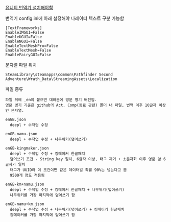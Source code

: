 [유니티 번역기 설치해야함](https://gall.dcinside.com/mgallery/board/view/?id=pillarsofeternity&no=33734)

번역기 config.ini에 아래 설정해야 나레이터 텍스트 구분 가능함
```
[TextFrameworks]
EnableIMGUI=False
EnableUGUI=False
EnableNGUI=False
EnableTextMeshPro=False
EnableTextMesh=False
EnableFairyGUI=False
```

문자열 파일 위치
```
SteamLibrary\steamapps\common\Pathfinder Second Adventure\Wrath_Data\StreamingAssets\Localization
```

파일 종류
```
파일 뒤에 _en이 붙으면 대화문에 영문 병기 버전임.
영문 병기 기준은 github의 Act, Comp(동료 관련) 폴더 내 파일, 번역 이후 10글자 이상인 문자열.

enGB.json
  deepl + 수작업 수정

enGB-namu.json
  deepl + 수작업 수정 + 나무위키(덮어쓰기)

enGB-kingmaker.json
  deepl + 수작업 수정 + 킹메이커 한글패치
  덮어쓰기 조건 - String key 일치, 6글자 이상, 태그 제거 + 소문자화 이후 영문 앞 6글자가 일치
  태그가 UUID라 이 조건이면 같은 데이터일 확률 90%는 넘는다고 봄
  9500개 정도 적용됨

enGB-km+namu.json
  deepl + 수작업 수정 + 킹메이커 한글패치 + 나무위키(덮어쓰기)
  나무위키를 가장 마지막에 덮어쓰기 함

enGB-namu+km.json
  deepl + 수작업 수정 + 나무위키(덮어쓰기) + 킹메이커 한글패치
  킹메이커를 가장 마지막에 덮어쓰기 함
```